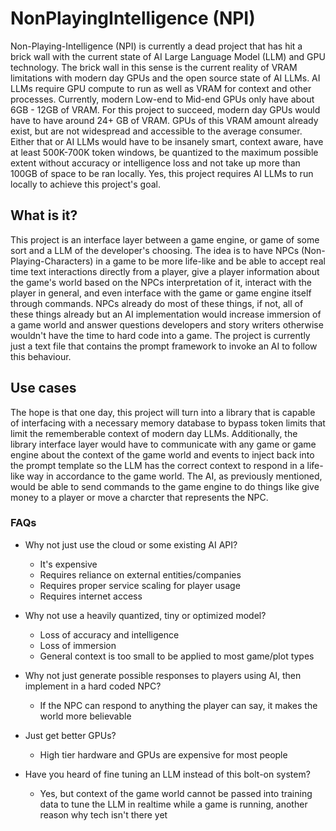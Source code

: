 # NonPlayingIntelligence (NPI)

Non-Playing-Intelligence (NPI) is currently a dead project that has hit a brick wall with the current state of AI Large Language Model (LLM) and GPU technology.
The brick wall in this sense is the current reality of VRAM limitations with modern day GPUs and the open source state of AI LLMs. AI LLMs require GPU compute to run as well
as VRAM for context and other processes. Currently, modern Low-end to Mid-end GPUs only have about 6GB - 12GB of VRAM. For this project to succeed, modern day GPUs would
have to have around 24+ GB of VRAM. GPUs of this VRAM amount already exist, but are not widespread and accessible to the average consumer. Either that or AI LLMs would have
to be insanely smart, context aware, have at least 500K-700K token windows, be quantized to the maximum possible extent without accuracy or intelligence loss and
not take up more than 100GB of space to be ran locally. Yes, this project requires AI LLMs to run locally to achieve this project's goal.

## What is it?

This project is an interface layer between a game engine, or game of some sort and a LLM of the developer's choosing. The idea is to have NPCs (Non-Playing-Characters) in a game
to be more life-like and be able to accept real time text interactions directly from a player, give a player information about the game's world based on the NPCs interpretation of it, interact with the player in general,
and even interface with the game or game engine itself through commands. NPCs already do most of these things, if not, all of these things already but an AI implementation would increase immersion of a game world and answer questions
developers and story writers otherwise wouldn't have the time to hard code into a game. The project is currently just a text file that contains the prompt framework to invoke an AI to follow this behaviour.

## Use cases

The hope is that one day, this project will turn into a library that is capable of interfacing with a necessary memory database to bypass token limits that limit the rememberable context of modern day LLMs.
Additionally, the library interface layer would have to communicate with any game or game engine about the context of the game world and events to inject back into the
prompt template so the LLM has the correct context to respond in a life-like way in accordance to the game world. The AI, as previously mentioned, would be able to send commands to the game engine to do things
like give money to a player or move a charcter that represents the NPC.

### FAQs

- Why not just use the cloud or some existing AI API?
  - It's expensive
  - Requires reliance on external entities/companies
  - Requires proper service scaling for player usage
  - Requires internet access

- Why not use a heavily quantized, tiny or optimized model?
  - Loss of accuracy and intelligence
  - Loss of immersion
  - General context is too small to be applied to most game/plot types

- Why not just generate possible responses to players using AI, then implement in a hard coded NPC?
  - If the NPC can respond to anything the player can say, it makes the world more believable

- Just get better GPUs?
  - High tier hardware and GPUs are expensive for most people

- Have you heard of fine tuning an LLM instead of this bolt-on system?
  - Yes, but context of the game world cannot be passed into training data to tune the LLM in realtime while a game is running, another reason why tech isn't there yet

